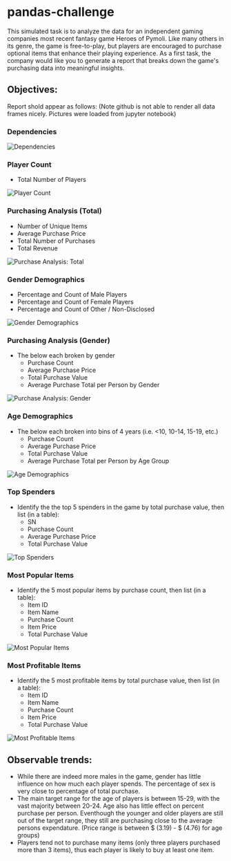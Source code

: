 # pandas-challenge

This simulated task is to analyze the data for an independent gaming companies most recent fantasy game Heroes of Pymoli.
Like many others in its genre, the game is free-to-play, but players are encouraged to purchase optional items that enhance their playing experience. 
As a first task, the company would like you to generate a report that breaks down the game's purchasing data into meaningful insights.


## Objectives:
Report shold appear as follows: 
(Note github is not able to render all data frames nicely. Pictures were loaded from jupyter notebook)

### Dependencies
![Dependencies](./img/dependencies.png)

### Player Count
* Total Number of Players

![Player Count](./img/player_count.png)

### Purchasing Analysis (Total)
* Number of Unique Items
* Average Purchase Price
* Total Number of Purchases
* Total Revenue

![Purchase Analysis: Total](./img/purchase_analysis_total.png)

### Gender Demographics
* Percentage and Count of Male Players
* Percentage and Count of Female Players
* Percentage and Count of Other / Non-Disclosed

![Gender Demographics](./img/gender_demographic.png)


### Purchasing Analysis (Gender)
* The below each broken by gender
  * Purchase Count
  * Average Purchase Price
  * Total Purchase Value
  * Average Purchase Total per Person by Gender

![Purchase Analysis: Gender](./img/purchasing_analysis_gender.png)


### Age Demographics
* The below each broken into bins of 4 years (i.e. &lt;10, 10-14, 15-19, etc.)
  * Purchase Count
  * Average Purchase Price
  * Total Purchase Value
  * Average Purchase Total per Person by Age Group

![Age Demographics](./img/age_demographic.png)


### Top Spenders
* Identify the the top 5 spenders in the game by total purchase value, then list (in a table):
  * SN
  * Purchase Count
  * Average Purchase Price
  * Total Purchase Value
  
![Top Spenders](./img/top_spender.png)
  
  
### Most Popular Items
* Identify the 5 most popular items by purchase count, then list (in a table):
  * Item ID
  * Item Name
  * Purchase Count
  * Item Price
  * Total Purchase Value

![Most Popular Items](./img/most_popular_item.png)

### Most Profitable Items
* Identify the 5 most profitable items by total purchase value, then list (in a table):
  * Item ID
  * Item Name
  * Purchase Count
  * Item Price
  * Total Purchase Value

![Most Profitable Items](./img/most_profitable_item.png)


## Observable trends:
 * While there are indeed more males in the game, gender has little influence on how much each player spends. The percentage of sex is very close to percentage      of total purchase.
 * The main target range for the age of players is between 15-29, with the vast majority between 20-24. Age also has little effect on percent purchase per          person. Eventhough the younger and older players are still out of the target range, they still are purchasing close to the average persons expendature. (Price    range is between $ (3.19) - $ (4.76) for age groups)
 * Players tend not to purchase many items (only three players purchased more than 3 items), thus each player is likely to buy at least one item.
